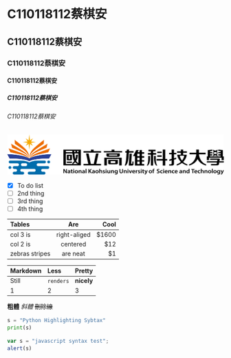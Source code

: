# C110118112蔡棋安
## C110118112蔡棋安
### C110118112蔡棋安
#### C110118112蔡棋安
##### C110118112蔡棋安
###### C110118112蔡棋安

![NKUST](182513897.png "高科大")

- [x] To do list
- [ ] 2nd thing
- [ ] 3rd thing
- [ ] 4th thing

|**Tables**|**Are**|**Cool**|
|:---------|:----------:|-------:|
|col 3 is  |right-aliged|   $1600|
|col 2 is  |  centered  |     $12|
|zebras stripes|are neat|      $1|

|**Markdown**|**Less**|**Pretty**|
|:-----------|:-------|:---------|
|Still  |`renders`| **nicely**|
|1      |    2    |          3|

**粗體**
*斜體*
~~刪除線~~

```python
s = "Python Highlighting Sybtax"
print(s)
```

```js
var s = "javascript syntax test";
alert(s)
```
